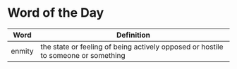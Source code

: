 # Word of the Day

|Word|Definition|
|---|---|
|enmity|the state or feeling of being actively opposed or hostile to someone or something|